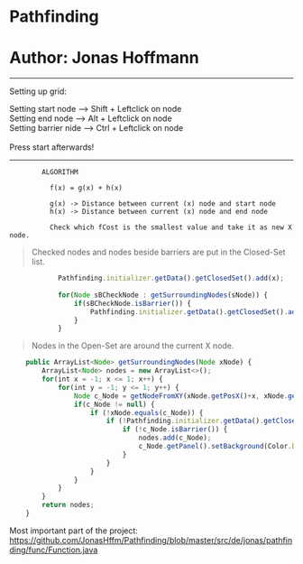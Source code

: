 # Pathfinding
# Author: Jonas Hoffmann

____________________________________________________________

Setting up grid:

Setting start node    -->  Shift + Leftclick on node<br/>
Setting end node      -->  Alt   + Leftclick on node<br/>
Setting barrier nide  -->  Ctrl  + Leftclick on node<br/>
<br/>
Press start afterwards!<br/>

____________________________________________________________


            ALGORITHM

              f(x) = g(x) + h(x)

              g(x) -> Distance between current (x) node and start node
              h(x) -> Distance between current (x) node and end node

              Check which fCost is the smallest value and take it as new X node.
              
              
              
> Checked nodes and nodes beside barriers are put in the Closed-Set list.<br/>

```javascript
            Pathfinding.initializer.getData().getClosedSet().add(x);
            
            for(Node sBCheckNode : getSurroundingNodes(sNode)) {
                if(sBCheckNode.isBarrier()) {
                    Pathfinding.initializer.getData().getClosedSet().add(sNode);
                }
            }
```

> Nodes in the Open-Set are around the current X node.

```javascript
    public ArrayList<Node> getSurroundingNodes(Node xNode) {
        ArrayList<Node> nodes = new ArrayList<>();
        for(int x = -1; x <= 1; x++) {
            for(int y = -1; y <= 1; y++) {
                Node c_Node = getNodeFromXY(xNode.getPosX()+x, xNode.getPosY()+y);
                if(c_Node != null) {
                    if (!xNode.equals(c_Node)) {
                        if (!Pathfinding.initializer.getData().getClosedSet().contains(c_Node)) {
                            if (!c_Node.isBarrier()) {
                                nodes.add(c_Node);
                                c_Node.getPanel().setBackground(Color.BLUE);
                            }
                        }
                    }
                }
            }
        }
        return nodes;
    }
```



Most important part of the project:<br/>
https://github.com/JonasHffm/Pathfinding/blob/master/src/de/jonas/pathfinding/func/Function.java




